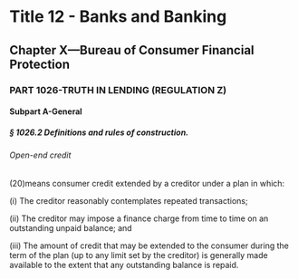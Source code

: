 
# Title 12 - Banks and Banking
## Chapter X—Bureau of Consumer Financial Protection
### PART 1026-TRUTH IN LENDING (REGULATION Z)
#### Subpart A-General
##### § 1026.2 Definitions and rules of construction.
###### Open-end credit

(20)means consumer credit extended by a creditor under a plan in which:

(i) The creditor reasonably contemplates repeated transactions;

(ii) The creditor may impose a finance charge from time to time on an outstanding unpaid balance; and

(iii) The amount of credit that may be extended to the consumer during the term of the plan (up to any limit set by the creditor) is generally made available to the extent that any outstanding balance is repaid.
